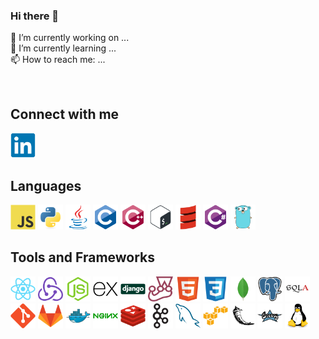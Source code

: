 ### Hi there 👋

🔭 I’m currently working on ...
<br>
🌱 I’m currently learning ...
<br>
📫 How to reach me: ...

<br>

<h2>Connect with me</h2>
<a  href="https://www.linkedin.com/in/matthew-caminiti/" target="blank">
<img src="https://github.com/devicons/devicon/raw/master/icons/linkedin/linkedin-original.svg" alt="linkedin" height="40" width="40" />
</a>

<h2> Languages </h2>
<img src="https://github.com/devicons/devicon/raw/master/icons/javascript/javascript-original.svg" alt="js" width="40" height="40"/>
<img src="https://github.com/devicons/devicon/raw/master/icons/python/python-original.svg" alt="python" width="40" height="40"/>
<img src="https://github.com/devicons/devicon/raw/master/icons/java/java-original.svg" alt="java" width="40" height="40"/>
<img src="https://github.com/devicons/devicon/raw/master/icons/c/c-original.svg" alt="c" width="40" height="40"/>
<img src="https://github.com/devicons/devicon/raw/master/icons/cplusplus/cplusplus-original.svg" alt="c++" width="40" height="40"/>
<img src="https://github.com/devicons/devicon/raw/master/icons/bash/bash-original.svg" alt="bash" width="40" height="40"/>
<img src="https://github.com/devicons/devicon/raw/master/icons/scala/scala-original.svg" alt="scala" width="40" height="40">
<img src="https://github.com/devicons/devicon/raw/master/icons/csharp/csharp-original.svg" alt="c#" width="40" height="40">
<img src="https://github.com/devicons/devicon/raw/master/icons/go/go-original.svg" alt="go" width="40" height="40"/>

<h2> Tools and Frameworks </h2>
<img src="https://github.com/devicons/devicon/raw/master/icons/react/react-original.svg" alt="react" width="40" height="40"/>
<img src="https://github.com/devicons/devicon/raw/master/icons/redux/redux-original.svg" alt="redux" width="40" height="40"/>
<img src="https://github.com/devicons/devicon/raw/master/icons/nodejs/nodejs-original.svg" alt="nodejs" width="40" height="40"/>
<img src="https://github.com/devicons/devicon/raw/master/icons/express/express-original.svg" alt="express" width="40" height="40"/>
<img src="https://github.com/devicons/devicon/raw/master/icons/django/django-original.svg" alt="django" width="40" height="40"/>
<img src="https://github.com/devicons/devicon/raw/master/icons/jest/jest-plain.svg" alt="jest" width="40" height="40"/>
<img src="https://github.com/devicons/devicon/raw/master/icons/html5/html5-original.svg" alt="html5" width="40" height="40"/>
<img src="https://github.com/devicons/devicon/raw/master/icons/css3/css3-original.svg" alt="css3" width="40" height="40"/>
<img src="https://github.com/devicons/devicon/raw/master/icons/mongodb/mongodb-original.svg" alt="mongodb" width="40" height="40"/>
<img src="https://github.com/devicons/devicon/raw/master/icons/postgresql/postgresql-original.svg" alt="postgres" width="40" height="40"/>
<img src="https://github.com/devicons/devicon/raw/master/icons/sqlalchemy/sqlalchemy-original.svg" alt="sqlalchemy" width="40" height="40"/>
<img src="https://github.com/devicons/devicon/raw/master/icons/git/git-original.svg" alt="git" width="40" height="40"/>
<img src="https://github.com/devicons/devicon/raw/master/icons/gitlab/gitlab-original.svg" alt="gitlab" width="40" height="40"/>
<img src="https://github.com/devicons/devicon/raw/master/icons/docker/docker-original.svg" alt="docker" width="40" height="40"/>
<img src="https://github.com/devicons/devicon/raw/master/icons/nginx/nginx-original.svg" alt="nginx" width="40" height="40"/>
<img src="https://github.com/devicons/devicon/raw/master/icons/redis/redis-original.svg" alt="redis" width="40" height="40"/>
<img src="https://github.com/devicons/devicon/raw/master/icons/apachekafka/apachekafka-original.svg" alt="kafka" width="40" height="40"/>
<img src="https://github.com/devicons/devicon/raw/master/icons/mysql/mysql-original.svg" alt="mysql" width="40" height="40"/>
<img src="https://github.com/devicons/devicon/raw/master/icons/amazonwebservices/amazonwebservices-original.svg" alt="aws" width="40" height="40"/>
<img src="https://github.com/devicons/devicon/raw/master/icons/flask/flask-original.svg" alt="flask" width="40" height="40"/>
<img src="https://github.com/devicons/devicon/raw/master/icons/groovy/groovy-original.svg" alt="groovy" width="40" height="40"/>
<img src="https://github.com/devicons/devicon/raw/master/icons/linux/linux-original.svg" alt="linux" width="40" height="40"/>

<!-- <h3 align="left">Languages and Tools:</h3>
<p align="left"> <a href="https://developer.android.com" target="_blank" rel="noreferrer"> <img
      src="https://raw.githubusercontent.com/devicons/devicon/master/icons/android/android-original-wordmark.svg"
      alt="android" width="40" height="40" /> </a> <a href="https://getbootstrap.com" target="_blank" rel="noreferrer">
    <img src="https://raw.githubusercontent.com/devicons/devicon/master/icons/bootstrap/bootstrap-plain-wordmark.svg"
      alt="bootstrap" width="40" height="40" /> </a> <a href="https://www.cprogramming.com/" target="_blank"
    rel="noreferrer"> <img src="https://raw.githubusercontent.com/devicons/devicon/master/icons/c/c-original.svg"
      alt="c" width="40" height="40" /> </a> <a href="https://www.w3schools.com/cpp/" target="_blank" rel="noreferrer">
    <img src="https://raw.githubusercontent.com/devicons/devicon/master/icons/cplusplus/cplusplus-original.svg"
      alt="cplusplus" width="40" height="40" /> </a> <a href="https://www.w3schools.com/css/" target="_blank"
    rel="noreferrer"> <img
      src="https://raw.githubusercontent.com/devicons/devicon/master/icons/css3/css3-original-wordmark.svg" alt="css3"
      width="40" height="40" /> </a> <a href="https://www.w3.org/html/" target="_blank" rel="noreferrer"> <img
      src="https://raw.githubusercontent.com/devicons/devicon/master/icons/html5/html5-original-wordmark.svg"
      alt="html5" width="40" height="40" /> </a> <a href="https://www.adobe.com/in/products/illustrator.html"
    target="_blank" rel="noreferrer"> <img
      src="https://www.vectorlogo.zone/logos/adobe_illustrator/adobe_illustrator-icon.svg" alt="illustrator" width="40"
      height="40" /> </a> <a href="https://www.java.com" target="_blank" rel="noreferrer"> <img
      src="https://raw.githubusercontent.com/devicons/devicon/master/icons/java/java-original.svg" alt="java" width="40"
      height="40" /> </a> <a href="https://developer.mozilla.org/en-US/docs/Web/JavaScript" target="_blank"
    rel="noreferrer"> <img
      src="https://raw.githubusercontent.com/devicons/devicon/master/icons/javascript/javascript-original.svg"
      alt="javascript" width="40" height="40" /> </a> <a href="https://kotlinlang.org" target="_blank" rel="noreferrer">
    <img src="https://www.vectorlogo.zone/logos/kotlinlang/kotlinlang-icon.svg" alt="kotlin" width="40" height="40" />
  </a> <a href="https://www.mysql.com/" target="_blank" rel="noreferrer"> <img
      src="https://raw.githubusercontent.com/devicons/devicon/master/icons/mysql/mysql-original-wordmark.svg"
      alt="mysql" width="40" height="40" /> </a> </a> <a href="https://nodejs.org" target="_blank" rel="noreferrer"> <img
      src="https://raw.githubusercontent.com/devicons/devicon/master/icons/nodejs/nodejs-original-wordmark.svg"
      alt="nodejs" width="40" height="40" /> </a> <a href="https://pandas.pydata.org/" target="_blank" rel="noreferrer">
    <img
      src="https://raw.githubusercontent.com/devicons/devicon/2ae2a900d2f041da66e950e4d48052658d850630/icons/pandas/pandas-original.svg"
      alt="pandas" width="40" height="40" /> </a> <a href="https://www.photoshop.com/en" target="_blank"
    rel="noreferrer"> <img
      src="https://raw.githubusercontent.com/devicons/devicon/master/icons/photoshop/photoshop-line.svg" alt="photoshop"
      width="40" height="40" /> </a> <a href="https://www.python.org" target="_blank" rel="noreferrer"> <img
      src="https://raw.githubusercontent.com/devicons/devicon/master/icons/python/python-original.svg" alt="python"
      width="40" height="40" /> </a> <a href="https://reactjs.org/" target="_blank" rel="noreferrer"> <img
      src="https://raw.githubusercontent.com/devicons/devicon/master/icons/react/react-original-wordmark.svg"
      alt="react" width="40" height="40" /> </a> <a href="https://sass-lang.com" target="_blank" rel="noreferrer"> <img
      src="https://raw.githubusercontent.com/devicons/devicon/master/icons/sass/sass-original.svg" alt="sass" width="40"
      height="40" /> </a> </p> -->
